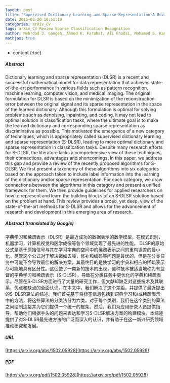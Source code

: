 ```yaml
---
layout: post
title: "Supervised Dictionary Learning and Sparse Representation-A Review"
date: 2015-02-20 16:51:19
categories: arXiv_CV
tags: arXiv_CV Review Sparse Classification Recognition
author: Mehrdad J. Gangeh, Ahmed K. Farahat, Ali Ghodsi, Mohamed S. Kamel
mathjax: true
---
```


* content
{:toc}

##### Abstract
Dictionary learning and sparse representation (DLSR) is a recent and successful mathematical model for data representation that achieves state-of-the-art performance in various fields such as pattern recognition, machine learning, computer vision, and medical imaging. The original formulation for DLSR is based on the minimization of the reconstruction error between the original signal and its sparse representation in the space of the learned dictionary. Although this formulation is optimal for solving problems such as denoising, inpainting, and coding, it may not lead to optimal solution in classification tasks, where the ultimate goal is to make the learned dictionary and corresponding sparse representation as discriminative as possible. This motivated the emergence of a new category of techniques, which is appropriately called supervised dictionary learning and sparse representation (S-DLSR), leading to more optimal dictionary and sparse representation in classification tasks. Despite many research efforts for S-DLSR, the literature lacks a comprehensive view of these techniques, their connections, advantages and shortcomings. In this paper, we address this gap and provide a review of the recently proposed algorithms for S-DLSR. We first present a taxonomy of these algorithms into six categories based on the approach taken to include label information into the learning of the dictionary and/or sparse representation. For each category, we draw connections between the algorithms in this category and present a unified framework for them. We then provide guidelines for applied researchers on how to represent and learn the building blocks of an S-DLSR solution based on the problem at hand. This review provides a broad, yet deep, view of the state-of-the-art methods for S-DLSR and allows for the advancement of research and development in this emerging area of research.

##### Abstract (translated by Google)
字典学习和稀疏表示（DLSR）是最近成功的数据表示的数学模型，在模式识别，机器学习，计算机视觉和医学成像等各个领域实现了最先进的性能。 DLSR的原始公式是基于原始信号与其在学习字典的空间中的稀疏表示之间的重构误差的最小化。尽管这个公式对于解决诸如去噪，修补和编码等问题是最优的，但是在分类任务中可能不会导致最佳的解决方案，其最终目的是使学习的字典和相应的稀疏表示尽可能地具有区分性。这促使了一类新的技术的出现，这种技术被适当地称为有监督的字典学习和稀疏表示（S-DLSR），导致在分类任务中更优化的字典和稀疏表示。尽管在S-DLSR方面进行了大量的研究工作，但文献却缺乏对这些技术及其联系，优点和缺点的全面认识。在本文中，我们解决了这个差距，并提供了最近提出的S-DLSR算法的综述。我们首先基于将标签信息包括到词典学习和/或稀疏表示中的方法，将这些算法的分类法分为六类。对于每个类别，我们在这个类别的算法之间绘制连接并为它们提供一个统一的框架。然后，我们为应用研究人员提供指导，帮助他们根据手头的问题来表达和学习S-DLSR解决方案的构建模块。本综述提供了对S-DLSR最先进方法的广泛而深入的认识，并有助于在这一新兴研究领域推动研究和发展。

##### URL
[https://arxiv.org/abs/1502.05928](https://arxiv.org/abs/1502.05928)

##### PDF
[https://arxiv.org/pdf/1502.05928](https://arxiv.org/pdf/1502.05928)

